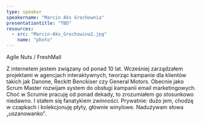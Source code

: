 ```yaml
---
type: speaker
speakername: "Marcin Aks Grochownia"
presentationtitle: "TBD"
resources:
  - src: "Marcin-Aks_Grochowina2.jpg"
    name: "photo"
---
```

Agile Nuts / FreshMail

Z internetem jestem związany od ponad 10 lat. Wcześniej zarządzałem
projektami w agencjach interaktywnych, tworząc kampanie dla klientów takich
jak Danone, Reckitt Benckiser czy General Motors. Obecnie jako Scrum Master
rozwijam system do obsługi kampanii email marketingowych. Choć w Scrumie
pracuję od ponad dekady, to zrozumiałem go stosunkowo niedawno.
I stałem się fanatykiem zwinności. Prywatnie: dużo jem, chodzę w czapkach
i kolekcjonuję płyty, głównie winylowe. Nadużywam słowa „uszanowanko”.
